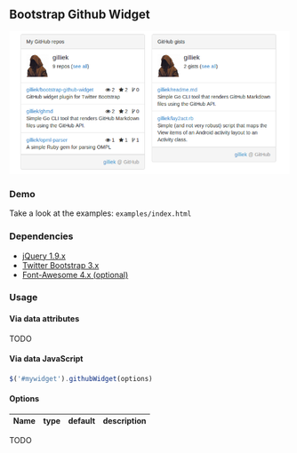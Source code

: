 ## Bootstrap Github Widget

![](screenshots/bootstrap-github-widget.png)

### Demo

Take a look at the examples: `examples/index.html`

### Dependencies

* [jQuery 1.9.x](http://jquery.com/)
* [Twitter Bootstrap 3.x](http://getbootstrap.com/)
* [Font-Awesome 4.x (optional)](http://fortawesome.github.io/Font-Awesome/)

### Usage

#### Via data attributes

TODO

#### Via data JavaScript

```javascript
$('#mywidget').githubWidget(options)
```

#### Options

| Name | type | default | description |
|------|------|---------|-------------|

TODO
